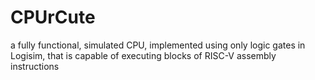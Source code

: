# CPUrCute
a fully functional, simulated CPU, implemented using only logic gates in Logisim, that is capable of executing blocks of RISC-V assembly instructions
